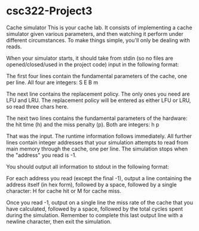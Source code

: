 # csc322-Project3
Cache simulator
This is your cache lab. It consists of implementing a cache simulator given various parameters, and then watching it perform under different circumstances. To make things simple, you'll only be dealing with reads.

When your simulator starts, it should take from stdin (so no files are opened/closed/used in the project code) input in the following format:

The first four lines contain the fundamental parameters of the cache, one per line. All four are integers:
S
E
B
m

The next line contains the replacement policy. The only ones you need are LFU and LRU. The replacement policy will be entered as either LFU or LRU, so read three chars here.

The next two lines contains the fundamental parameters of the hardware: the hit time (h) and the miss penalty (p). Both are integers:
h
p

That was the input. The runtime information follows immediately. All further lines contain integer addresses that your simulation attempts to read from main memory through the cache, one per line. The simulation stops when the "address" you read is -1.

You should output all information to stdout in the following format:

For each address you read (except the final -1), output a line containing the address itself (in hex form), followed by a space, followed by a single character: H for cache hit or M for cache miss.

Once you read -1, output on a single line the miss rate of the cache that you have calculated, followed by a space, followed by the total cycles spent during the simulation. Remember to complete this last output line with a newline character, then exit the simulation.

